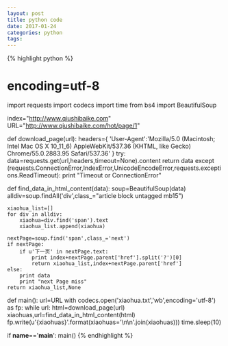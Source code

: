 ```yaml
---
layout: post
title: python code
date: 2017-01-24
categories: python
tags:
---
```


{% highlight python %}
# encoding=utf-8
import requests
import codecs
import time
from bs4 import BeautifulSoup

index="http://www.qiushibaike.com"
URL="http://www.qiushibaike.com/hot/page/1"

def download_page(url):
    headers={
        'User-Agent':'Mozilla/5.0 (Macintosh; Intel Mac OS X 10_11_6) AppleWebKit/537.36 (KHTML, like Gecko) Chrome/55.0.2883.95 Safari/537.36'
    }
    try:
        data=requests.get(url,headers,timeout=None).content
        return data
    except (requests.ConnectionError,IndexError,UnicodeEncodeError,requests.exceptions.ReadTimeout):
        print "Timeout or ConnectionError"

def find_data_in_html_content(data):
    soup=BeautifulSoup(data)
    alldiv=soup.findAll('div',class_="article block untagged mb15")

    xiaohua_list=[]
    for div in alldiv:
        xiaohua=div.find('span').text
        xiaohua_list.append(xiaohua)

    nextPage=soup.find('span',class_='next')
    if nextPage:
        if u'下一页' in nextPage.text:
            print index+nextPage.parent['href'].split('?')[0]
            return xiaohua_list,index+nextPage.parent['href']
    else:
        print data
        print "next Page miss"
    return xiaohua_list,None

def main():
    url=URL
    with codecs.open('xiaohua.txt','wb',encoding='utf-8') as fp:
        while url:
            html=download_page(url)
            xiaohuas,url=find_data_in_html_content(html)
            fp.write(u'{xiaohuas}'.format(xiaohuas='\n\n'.join(xiaohuas)))
            time.sleep(10)

if __name__=='__main__':
    main()
{% endhighlight %}
